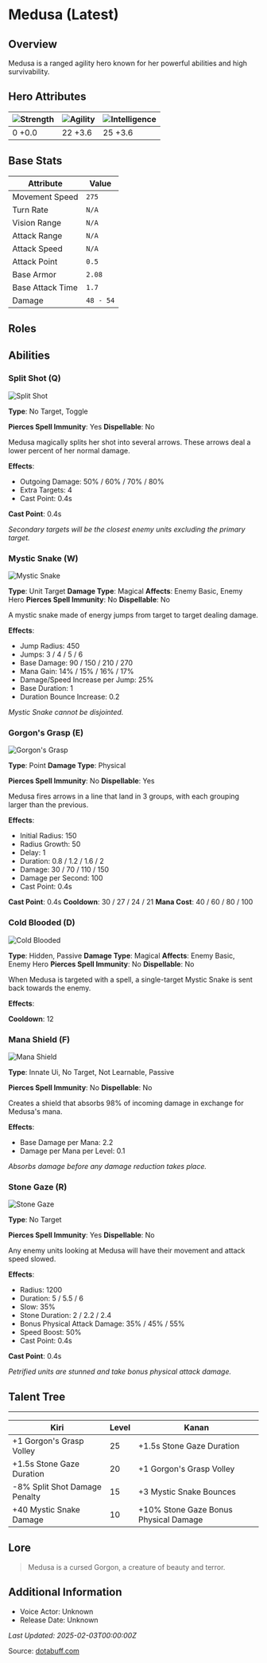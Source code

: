 # Medusa (Latest)

## Overview
Medusa is a ranged agility hero known for her powerful abilities and high survivability.

## Hero Attributes
| ![Strength](https://www.dotabuff.com/assets/hero_str-c4c83daf6344eee5758e6634a6535394cdcf03a9a8292076260cbe42b76d1b4c.png) | ![Agility](https://www.dotabuff.com/assets/hero_agi-f7c48b4a53d1a3f879d97d7afce7326b01d4a1a053fec8ea922ac6bbbe7947d7.png) | ![Intelligence](https://www.dotabuff.com/assets/hero_int-b590a71ef3df24fd995abacac069e7dbf3ee126cc67d6969bb3bea8034124232.png) |
|------------------------|------------------------|----------------------------|
| 0 +0.0             | 22 +3.6              | 25 +3.6            |

## Base Stats
| Attribute | Value |
|-----------|-------|
| Movement Speed | `275` |
| Turn Rate | `N/A` |
| Vision Range | `N/A` |
| Attack Range | `N/A` |
| Attack Speed | `N/A` |
| Attack Point | `0.5` |
| Base Armor | `2.08` |
| Base Attack Time | `1.7` |
| Damage | `48 - 54` |

## Roles


## Abilities
### Split Shot (Q)
![Split Shot](https://www.dotabuff.com/assets/skills/medusa-split-shot-5504-4ef4615e750c2c55ffdee37718dff415661ffb28ba641a1b6aa08d2f2f8daee8.jpg)

**Type**: No Target, Toggle


**Pierces Spell Immunity**: Yes
**Dispellable**: No

Medusa magically splits her shot into several arrows. These arrows deal a lower percent of her normal damage.

**Effects**:
- Outgoing Damage: 50% / 60% / 70% / 80%
- Extra Targets: 4
- Cast Point: 0.4s

**Cast Point**: 0.4s



*Secondary targets will be the closest enemy units excluding the primary target.*

### Mystic Snake (W)
![Mystic Snake](https://www.dotabuff.com/assets/skills/medusa-mystic-snake-5505-f58c50a3c93cba85952327c9ba56e7963ee7ca407e5e8c1f2681756b17fa96eb.jpg)

**Type**: Unit Target
**Damage Type**: Magical
**Affects**: Enemy Basic, Enemy Hero
**Pierces Spell Immunity**: No
**Dispellable**: No

A mystic snake made of energy jumps from target to target dealing damage.

**Effects**:
- Jump Radius: 450
- Jumps: 3 / 4 / 5 / 6
- Base Damage: 90 / 150 / 210 / 270
- Mana Gain: 14% / 15% / 16% / 17%
- Damage/Speed Increase per Jump: 25%
- Base Duration: 1
- Duration Bounce Increase: 0.2





*Mystic Snake cannot be disjointed.*

### Gorgon's Grasp (E)
![Gorgon's Grasp](https://www.dotabuff.com/assets/skills/medusa-gorgons-grasp-1475-a3ce85bade150bfcd97cc308500049970eb8172e1e4814282f24ff7d275ee957.jpg)

**Type**: Point
**Damage Type**: Physical

**Pierces Spell Immunity**: No
**Dispellable**: Yes

Medusa fires arrows in a line that land in 3 groups, with each grouping larger than the previous.

**Effects**:
- Initial Radius: 150
- Radius Growth: 50
- Delay: 1
- Duration: 0.8 / 1.2 / 1.6 / 2
- Damage: 30 / 70 / 110 / 150
- Damage per Second: 100
- Cast Point: 0.4s

**Cast Point**: 0.4s
**Cooldown**: 30 / 27 / 24 / 21
**Mana Cost**: 40 / 60 / 80 / 100



### Cold Blooded (D)
![Cold Blooded](https://www.dotabuff.com/assets/skills/medusa-cold-blooded-701-f78bde917d3aac1c9ade77d7170b3b7fd99256ad46886bdb60a90508fa375b74.jpg)

**Type**: Hidden, Passive
**Damage Type**: Magical
**Affects**: Enemy Basic, Enemy Hero
**Pierces Spell Immunity**: No
**Dispellable**: No

When Medusa is targeted with a spell, a single-target Mystic Snake is sent back towards the enemy.

**Effects**:



**Cooldown**: 12




### Mana Shield (F)
![Mana Shield](https://www.dotabuff.com/assets/skills/medusa-mana-shield-5506-d8421eaa718f8cf07b68339d11ad57531d24a5220ebbe2783660e68c6a428885.jpg)

**Type**: Innate Ui, No Target, Not Learnable, Passive


**Pierces Spell Immunity**: No
**Dispellable**: No

Creates a shield that absorbs 98% of incoming damage in exchange for Medusa's mana.

**Effects**:
- Base Damage per Mana: 2.2
- Damage per Mana per Level: 0.1





*Absorbs damage before any damage reduction takes place.*

### Stone Gaze (R)
![Stone Gaze](https://www.dotabuff.com/assets/skills/medusa-stone-gaze-5507-4dcdc14160e3830ced2ac55fad51fc4da4c7d6edeaad585a07fab4b32ef6faac.jpg)

**Type**: No Target


**Pierces Spell Immunity**: Yes
**Dispellable**: No

Any enemy units looking at Medusa will have their movement and attack speed slowed.

**Effects**:
- Radius: 1200
- Duration: 5 / 5.5 / 6
- Slow: 35%
- Stone Duration: 2 / 2.2 / 2.4
- Bonus Physical Attack Damage: 35% / 45% / 55%
- Speed Boost: 50%
- Cast Point: 0.4s

**Cast Point**: 0.4s



*Petrified units are stunned and take bonus physical attack damage.*


## Talent Tree
------------
Kiri | Level | Kanan
------|--------|-------
+1 Gorgon's Grasp Volley | 25 | +1.5s Stone Gaze Duration
+1.5s Stone Gaze Duration | 20 | +1 Gorgon's Grasp Volley
-8% Split Shot Damage Penalty | 15 | +3 Mystic Snake Bounces
+40 Mystic Snake Damage | 10 | +10% Stone Gaze Bonus Physical Damage

## Lore
> Medusa is a cursed Gorgon, a creature of beauty and terror.

## Additional Information
- Voice Actor: Unknown
- Release Date: Unknown

_Last Updated: 2025-02-03T00:00:00Z_

Source: [dotabuff.com](https://www.dotabuff.com/heroes/medusa/abilities)

